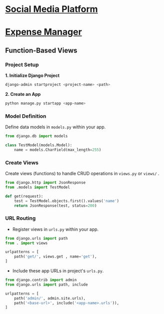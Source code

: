 # [Social Media Platform](https://github.com/mohank6/social-media-platform/tree/dev)
# [Expense Manager](https://github.com/mohank6/expense-manager/tree/dev)

## Function-Based Views 

### Project Setup

**1. Initialize Django Project**
```bash
django-admin startproject <project-name> <path>
```
 **2. Create an App**
```bash
python manage.py startapp <app-name>
```

### Model Definition
Define data models in `models.py` within your app.
```python
from django.db import models

class TestModel(models.Model):
    name = models.CharField(max_length=255)
```

### Create Views
Create views (functions) to handle CRUD operations in `views.py` or `views/` .
```python
from django.http import JsonResponse
from .models import TestModel

def get(request):
    test = TestModel.objects.first().values('name')
    return JsonResponse(test, status=200)

```

### URL Routing
- Register views in `urls.py` within your app.
```python
from django.urls import path
from . import views

urlpatterns = [
    path('get/', views.get , name='get'),
]
```
- Include these app URLs in project's `urls.py`.
```python
from django.contrib import admin
from django.urls import path, include

urlpatterns = [
    path('admin/', admin.site.urls),
    path('<base-url>', include('<app-name>.urls')),
]
```

